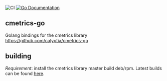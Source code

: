 ![CI](https://github.com/calyptia/cmetrics-go/actions/workflows/go.yml/badge.svg?branch=master) 
[![Go Documentation](https://pkg.go.dev/badge/github.com/calyptia/cmetrics-go.svg)](https://pkg.go.dev/github.com/calyptia/cmetrics-go)

## cmetrics-go

Golang bindings for the cmetrics library https://github.com/calyptia/cmetrics-go

## building

*Requirement*: install the cmetrics library master build deb/rpm. Latest builds can be found [here](https://github.com/calyptia/cmetrics/actions/runs/972646485).